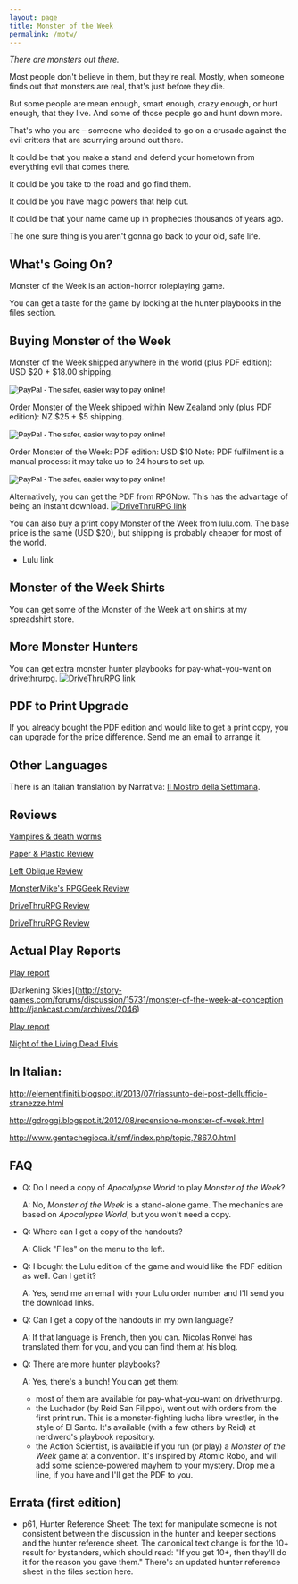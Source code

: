```yaml
---
layout: page
title: Monster of the Week
permalink: /motw/
---
```


*There are monsters out there.*

Most people don't believe in them, but they're real. Mostly, when someone finds out that monsters are real, that's just before they die.

But some people are mean enough, smart enough, crazy enough, or hurt enough, that they live. And some of those people go and hunt down more.

That's who you are – someone who decided to go on a crusade against the evil critters that are scurrying around out there.

It could be that you make a stand and defend your hometown from everything evil that comes there.

It could be you take to the road and go find them.

It could be you have magic powers that help out.

It could be that your name came up in prophecies thousands of years ago.

The one sure thing is you aren't gonna go back to your old, safe life.

What's Going On?
----------------
Monster of the Week is an action-horror roleplaying game.

You can get a taste for the game by looking at the hunter playbooks in the files section.

Buying Monster of the Week
-----------------------
<p>Monster of the Week shipped anywhere in the world (plus PDF edition): USD $20 + $18.00 shipping.
<form action="https://www.paypal.com/cgi-bin/webscr" method="post" target="_top">
<input type="hidden" name="cmd" value="_s-xclick">
<input type="hidden" name="hosted_button_id" value="NFMB9V6SP2ZDU">
<input type="image" src="https://www.paypalobjects.com/en_US/i/btn/btn_buynow_LG.gif" border="0" name="submit" alt="PayPal - The safer, easier way to pay online!">
<img alt="" border="0" src="https://www.paypalobjects.com/en_US/i/scr/pixel.gif" width="1" height="1">
</form></p>

<p>Order Monster of the Week shipped within New Zealand only (plus PDF edition): NZ $25 + $5 shipping.
<form action="https://www.paypal.com/cgi-bin/webscr" method="post" target="_top">
<input type="hidden" name="cmd" value="_s-xclick">
<input type="hidden" name="hosted_button_id" value="KW9G9WPYNJQM2">
<input type="image" src="https://www.paypalobjects.com/en_US/i/btn/btn_buynow_LG.gif" border="0" name="submit" alt="PayPal - The safer, easier way to pay online!">
<img alt="" border="0" src="https://www.paypalobjects.com/en_US/i/scr/pixel.gif" width="1" height="1">
</form></p>

<p>Order Monster of the Week: PDF edition: USD $10
Note: PDF fulfilment is a manual process: it may take up to 24 hours to set up.
<form action="https://www.paypal.com/cgi-bin/webscr" method="post" target="_top">
<input type="hidden" name="cmd" value="_s-xclick">
<input type="hidden" name="hosted_button_id" value="9JL4WQM2AK5XJ">
<input type="image" src="https://www.paypalobjects.com/en_US/i/btn/btn_buynow_LG.gif" border="0" name="submit" alt="PayPal - The safer, easier way to pay online!">
<img alt="" border="0" src="https://www.paypalobjects.com/en_US/i/scr/pixel.gif" width="1" height="1">
</form></p>

Alternatively, you can get the PDF from RPGNow. This has the advantage of being an instant download. [![DriveThruRPG link](http://rpg.drivethrustuff.com/themes/dtrpg/images/banners/bannerbutton-dtrpg.gif)](http://rpg.drivethrustuff.com/product/108308/Monster-of-the-Week)

You can also buy a print copy Monster of the Week from lulu.com. The base price is the same (USD $20), but shipping is probably cheaper for most of the world.

* Lulu link

Monster of the Week Shirts
--------------------------
You can get some of the Monster of the Week art on shirts at my spreadshirt store.

More Monster Hunters
--------------------
You can get extra monster hunter playbooks for pay-what-you-want on drivethrurpg.
[![DriveThruRPG link](http://rpg.drivethrustuff.com/themes/dtrpg/images/banners/bannerbutton-dtrpg.gif)](http://rpg.drivethrustuff.com/product/130278/Monster-of-the-Week-Reinforcements)

PDF to Print Upgrade
--------------------
If you already bought the PDF edition and would like to get a print copy, you can upgrade for the price difference. Send me an email to arrange it.

Other Languages
---------------
There is an Italian translation by Narrativa: [Il Mostro della Settimana](http://www.narrattiva.it/giochi/il-mostro-della-settimana).

Reviews
-------
[Vampires & death worms](http://rpggeek.com/thread/828155/hunting-vampires-mongolian-death-worms-and-terrors)

[Paper & Plastic Review](http://atoolongurl.blogspot.it/2012/09/review-monster-of-week.html)

[Left Oblique Review](http://leftoblique.net/news/show_article.php?index=2643)

[MonsterMike's RPGGeek Review](http://rpggeek.com/thread/952218/monster-of-the-week-i-read-this-book-and-now-i-h)

[DriveThruRPG Review](http://rpg.drivethrustuff.com/product_reviews_info.php?&reviews_id=94640&products_id=108308)

[DriveThruRPG Review](http://rpg.drivethrustuff.com/product_reviews_info.php?&reviews_id=88303&products_id=108308)

Actual Play Reports
-------------------
[Play report](http://forums.somethingawful.com/showthread.php?threadid=3501383&pagenumber=10#post407155725)

[Darkening Skies](http://story-games.com/forums/discussion/15731/monster-of-the-week-at-conception
http://jankcast.com/archives/2046)

[Play report](http://rpggeek.com/thread/862434/shs-7-42-campaign-part-1-set-up)

[Night of the Living Dead Elvis](http://lostzeppo.blogspot.co.uk/2012/11/monster-of-week-gugacon-one-shot-jersey.html)

In Italian:
-----------

http://elementifiniti.blogspot.it/2013/07/riassunto-dei-post-dellufficio-stranezze.html

http://gdroggi.blogspot.it/2012/08/recensione-monster-of-week.html

http://www.gentechegioca.it/smf/index.php/topic,7867.0.html

FAQ
---

* Q: Do I need a copy of *Apocalypse World* to play *Monster of the Week*?

  A: No, *Monster of the Week* is a stand-alone game. The mechanics are based on *Apocalypse World*, but you won't need a copy.

* Q: Where can I get a copy of the handouts?

  A: Click "Files" on the menu to the left.

* Q: I bought the Lulu edition of the game and would like the PDF edition as well. Can I get it?

  A: Yes, send me an email with your Lulu order number and I'll send you the download links.

* Q: Can I get a copy of the handouts in my own language?

  A: If that language is French, then you can. Nicolas Ronvel has translated them for you, and you can find them at his blog.

* Q: There are more hunter playbooks?

  A: Yes, there's a bunch! You can get them:

  * most of them are available for pay-what-you-want on drivethrurpg.
  * the Luchador (by Reid San Filippo), went out with orders from the first print run. This is a monster-fighting lucha libre wrestler, in the style of El Santo. It's available (with a few others by Reid) at nerdwerd's playbook repository.
  * the Action Scientist, is available if you run (or play) a *Monster of the Week* game at a convention. It's inspired by Atomic Robo, and will add some science-powered mayhem to your mystery. Drop me a line, if you have and I'll get the PDF to you.


Errata (first edition)
----------------------

* p61, Hunter Reference Sheet: The text for manipulate someone is not consistent between the discussion in the hunter and keeper sections and the hunter reference sheet. The canonical text change is for the 10+ result for bystanders, which should read: "If you get 10+, then they'll do it for the reason you gave them." There's an updated hunter reference sheet in the files section here.

